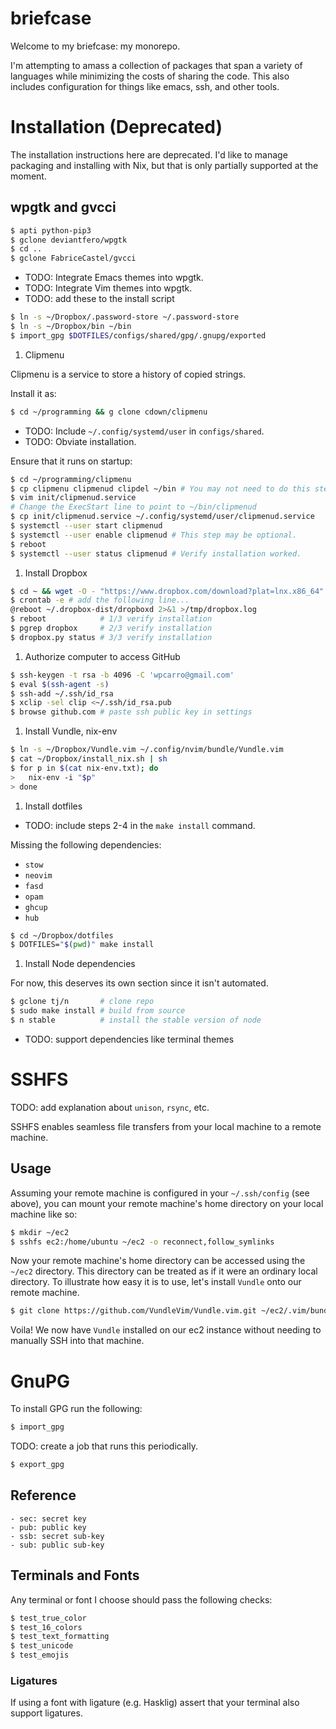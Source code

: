 # briefcase

Welcome to my briefcase: my monorepo.

I'm attempting to amass a collection of packages that span a variety of
languages while minimizing the costs of sharing the code. This also includes
configuration for things like emacs, ssh, and other tools.

# Installation (Deprecated)

The installation instructions here are deprecated. I'd like to manage packaging
and installing with Nix, but that is only partially supported at the
moment.

## wpgtk and gvcci

```bash
$ apti python-pip3
$ gclone deviantfero/wpgtk
$ cd ..
$ gclone FabriceCastel/gvcci
```

- TODO: Integrate Emacs themes into wpgtk.
- TODO: Integrate Vim themes into wpgtk.
- TODO: add these to the install script

```bash
$ ln -s ~/Dropbox/.password-store ~/.password-store
$ ln -s ~/Dropbox/bin ~/bin
$ import_gpg $DOTFILES/configs/shared/gpg/.gnupg/exported
```

1. Clipmenu

Clipmenu is a service to store a history of copied strings.

Install it as:
```bash
$ cd ~/programming && g clone cdown/clipmenu
```

- TODO: Include `~/.config/systemd/user` in `configs/shared`.
- TODO: Obviate installation.

Ensure that it runs on startup:
```bash
$ cd ~/programming/clipmenu
$ cp clipmenu clipmenud clipdel ~/bin # You may not need to do this step.
$ vim init/clipmenud.service
# Change the ExecStart line to point to ~/bin/clipmenud
$ cp init/clipmenud.service ~/.config/systemd/user/clipmenud.service
$ systemctl --user start clipmenud
$ systemctl --user enable clipmenud # This step may be optional.
$ reboot
$ systemctl --user status clipmenud # Verify installation worked.
```

1. Install Dropbox

```bash
$ cd ~ && wget -O - "https://www.dropbox.com/download?plat=lnx.x86_64" | tar xzf -
$ crontab -e # add the following line...
@reboot ~/.dropbox-dist/dropboxd 2>&1 >/tmp/dropbox.log
$ reboot            # 1/3 verify installation
$ pgrep dropbox     # 2/3 verify installation
$ dropbox.py status # 3/3 verify installation
```

1. Authorize computer to access GitHub

```bash
$ ssh-keygen -t rsa -b 4096 -C 'wpcarro@gmail.com'
$ eval $(ssh-agent -s)
$ ssh-add ~/.ssh/id_rsa
$ xclip -sel clip <~/.ssh/id_rsa.pub
$ browse github.com # paste ssh public key in settings
```

1. Install Vundle, nix-env

```bash
$ ln -s ~/Dropbox/Vundle.vim ~/.config/nvim/bundle/Vundle.vim
$ cat ~/Dropbox/install_nix.sh | sh
$ for p in $(cat nix-env.txt); do
>   nix-env -i "$p"
> done
```

1. Install dotfiles

- TODO: include steps 2-4 in the `make install` command.

Missing the following dependencies:

- `stow`
- `neovim`
- `fasd`
- `opam`
- `ghcup`
- `hub`

```bash
$ cd ~/Dropbox/dotfiles
$ DOTFILES="$(pwd)" make install
```

1. Install Node dependencies

For now, this deserves its own section since it isn't automated.

```bash
$ gclone tj/n       # clone repo
$ sudo make install # build from source
$ n stable          # install the stable version of node
```

- TODO: support dependencies like terminal themes

# SSHFS

TODO: add explanation about `unison`, `rsync`, etc.

SSHFS enables seamless file transfers from your local machine to a remote
machine.

## Usage

Assuming your remote machine is configured in your `~/.ssh/config` (see above),
you can mount your remote machine's home directory on your local machine like
so:

```bash
$ mkdir ~/ec2
$ sshfs ec2:/home/ubuntu ~/ec2 -o reconnect,follow_symlinks
```

Now your remote machine's home directory can be accessed using the `~/ec2`
directory. This directory can be treated as if it were an ordinary local
directory. To illustrate how easy it is to use, let's install `Vundle` onto our
remote machine.

```bash
$ git clone https://github.com/VundleVim/Vundle.vim.git ~/ec2/.vim/bundle/Vundle.vim
```

Voila! We now have `Vundle` installed on our ec2 instance without needing to
manually SSH into that machine.


# GnuPG

To install GPG run the following:

```bash
$ import_gpg
```

TODO: create a job that runs this periodically.

```bash
$ export_gpg
```

## Reference

    - sec: secret key
    - pub: public key
    - ssb: secret sub-key
    - sub: public sub-key


## Terminals and Fonts

Any terminal or font I choose should pass the following checks:

```bash
$ test_true_color
$ test_16_colors
$ test_text_formatting
$ test_unicode
$ test_emojis
```

### Ligatures

If using a font with ligature (e.g. Hasklig) assert that your terminal also support ligatures.
